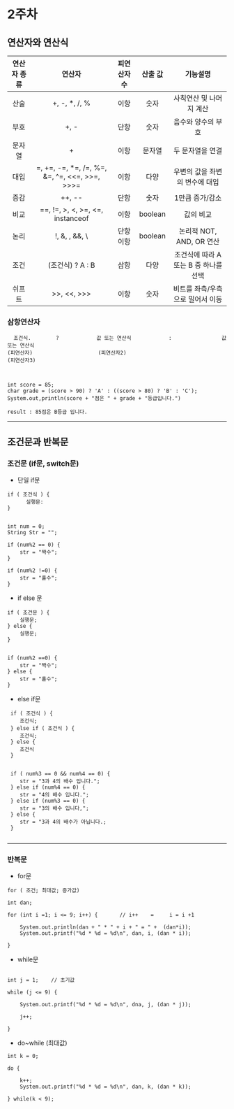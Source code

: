 # 2주차
## 연산자와 연산식

| 연산자 종류 | 연산자 | 피연산자 수 | 산출 값 | 기능설명 |
| :---------: | :---------: | :--------: | :----------: | :------------: | 
| 산술 | +, -, *, /, % | 이항 | 숫자 | 사칙연산 및 나머지 계산|
| 부호 | +, - | 단항 | 숫자 | 음수와 양수의 부호 |
| 문자열 | + | 이항 | 문자열 | 두 문자열을 연결 |
| 대입 | =, +=, -=, *=, /=, %=, &=, ^=, <<=, >>=, >>>=| 이항 | 다양 | 우변의 값을 좌변의 변수에 대입 |
| 증감 | ++, -- | 단항 | 숫자 | 1만큼 증가/감소 |
| 비교 | ==, !=, >, <, >=, <=, instanceof | 이항 | boolean | 값의 비교 |
| 논리 | !, &, \, &&, \\ | 단항 이항 | boolean | 논리적 NOT, AND, OR 연산 |
| 조건 | (조건식) ? A : B | 삼항 | 다양 | 조건식에 따라 A 또는 B 중 하나를 선택 |
| 쉬프트 | >>, <<, >>> | 이항 | 숫자 | 비트를 좌측/우측으로 밀어서 이동		

### 삼항연산자

```
  조건식.        ?            값 또는 연산식            :                값 또는 연산식
(피연산자)                     (피연산자2)                                  (피연산자3)



int score = 85;
char grade = (score > 90) ? 'A' : ((score > 80) ? 'B' : 'C');
System.out,println(score + "점은 " + grade + "등급입니다.")

result : 85점은 B등급 입니다.
```

***
## 조건문과 반복문

### 조건문 (if문, switch문)

* 단일 if문

```
if ( 조건식 ) {
      실행문:
}


int num = 0;
String Str = "";

if (num%2 == 0) {
	str = "짝수";
}

if (num%2 !=0) {
	str = "홀수";
}
``` 

*  if else 문

```
if ( 조건문 ) {
	실행문;
} else {
	실행문;
}


if (num%2 ==0) {
	str = "짝수";
} else {
	str = "홀수";
}
```

* else if문

```
 if ( 조건식 ) {
 	조건식;
 } else if ( 조건식 ) {
 	조건식;
 } else {
 	조건식
 }
 
 
 if ( num%3 == 0 && num%4 == 0) {
 	str = "3과 4의 배수 입니다.";
 } else if (num%4 == 0) {
 	str = "4의 배수 입니다.";
 } else if (num%3 == 0) {
 	str = "3의 배수 입니다,";
 } else {
 	str = "3과 4의 배수가 아닙니다.;
 }
 
```
 
***

### 반복문

* for문

```
for ( 조건; 최대값; 증가값)

int dan;

for (int i =1; i <= 9; i++) {       // i++    =     i = i +1
	
	System.out.println(dan + " * " + i + " = " +  (dan*i));
	System.out.printf("%d * %d = %d\n", dan, i, (dan * i));
	
}
```

* while문

```

int j = 1;    // 초기값

while (j <= 9) {

	System.out.printf("%d * %d = %d\n", dna, j, (dan * j));
	
	j++;
	
}
```

* do~while (최대값)

```
int k = 0;

do {

	k++;
	System.out.printf("%d * %d = %d\n", dan, k, (dan * k));
	
} while(k < 9);
```				




  
 
 

